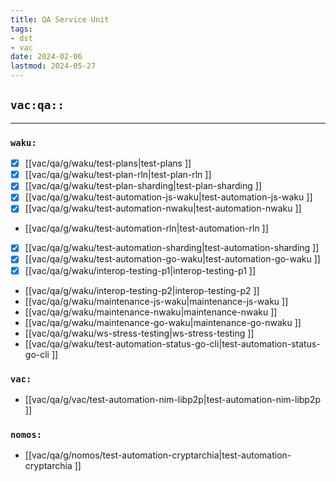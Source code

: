 ```yaml
---
title: QA Service Unit
tags:
- dst
- vac
date: 2024-02-06
lastmod: 2024-05-27
---
```


## `vac:qa::`
---

### `waku:`
* [x] [[vac/qa/g/waku/test-plans|test-plans ]]
* [x] [[vac/qa/g/waku/test-plan-rln|test-plan-rln ]]
* [x] [[vac/qa/g/waku/test-plan-sharding|test-plan-sharding ]]
* [x] [[vac/qa/g/waku/test-automation-js-waku|test-automation-js-waku ]]
* [x] [[vac/qa/g/waku/test-automation-nwaku|test-automation-nwaku ]]
* [[vac/qa/g/waku/test-automation-rln|test-automation-rln ]]
* [x] [[vac/qa/g/waku/test-automation-sharding|test-automation-sharding ]]
* [x] [[vac/qa/g/waku/test-automation-go-waku|test-automation-go-waku ]]
* [x] [[vac/qa/g/waku/interop-testing-p1|interop-testing-p1 ]]
* [[vac/qa/g/waku/interop-testing-p2|interop-testing-p2 ]]
* [[vac/qa/g/waku/maintenance-js-waku|maintenance-js-waku ]]
* [[vac/qa/g/waku/maintenance-nwaku|maintenance-nwaku ]]
* [[vac/qa/g/waku/maintenance-go-waku|maintenance-go-nwaku ]]
* [[vac/qa/g/waku/ws-stress-testing|ws-stress-testing ]]
* [[vac/qa/g/waku/test-automation-status-go-cli|test-automation-status-go-cli ]]

### `vac:`
* [[vac/qa/g/vac/test-automation-nim-libp2p|test-automation-nim-libp2p ]]

### `nomos:`
* [[vac/qa/g/nomos/test-automation-cryptarchia|test-automation-cryptarchia ]]
